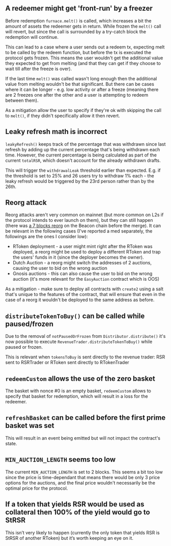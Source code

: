 ## A redeemer might get 'front-run' by a freezer
Before redemption `furnace.melt()` is called, which increases a bit the amount of assets the redeemer gets in return.
While frozen the `melt()` call will revert, but since the call is surrounded by a try-catch block the redemption will continue.

This can lead to a case where a user sends out a redeem tx, expecting melt to be called by the redeem function,  but before the tx is executed the protocol gets frozen. This means the user wouldn't get the additional value they expected to get from melting (and that they can get if they choose to wait till after the freeze is over).

If the last time `melt()` was called wasn't long enough then the additional value from melting wouldn't be that significant. But there can be cases where it can be longer - e.g. low activity or after a freeze (meaning there are 2 freezes one after the other and a user is attempting to redeem between them).

As a mitigation allow the user to specify if they're ok with skipping the call to `melt()`, if they didn't specifically allow it then revert.

## Leaky refresh math is incorrect
`leakyRefresh()` keeps track of the percentage that was withdrawn since last refresh by adding up the current percentage that's being withdrawn each time.
However, the current percentage is being calculated as part of the current `totalRSR`, which doesn't account for the already withdrawn drafts.

This will trigger the `withdrawalLeak` threshold earlier than expected.
E.g. if the threshold is set to 25% and 26 users try to withdraw 1% each - the leaky refresh would be triggered by the 23rd person rather than by the 26th.

## Reorg attack
Reorg attacks aren't very common on mainnet (but more common on L2s if the protocol intends to ever launch on them), but they can still happen (there was [a 7 blocks reorg](https://decrypt.co/101390/ethereum-beacon-chain-blockchain-reorg) on the Beacon chain before the merge).
It can be relevant in the following cases (I've reported a med separately, the followings are the ones I consider low):
* RToken deployment - a user might mint right after the RToken was deployed, a reorg might be used to deploy a different RToken and trap the users' funds in it (since the deployer becomes the owner).
* Dutch Auction - a reorg might switch the addresses of 2 auctions, causing the user to bid on the wrong auction 
* Gnosis auctions - this can also cause the user to bid on the wrong auction (it's more relevant for the `EasyAuction` contract which is OOS)

As a mitigation - make sure to deploy all contracts with `create2` using a salt that's unique to the features of the contract, that will ensure that even in the case of a reorg it wouldn't be deployed to the same address as before.

## `distributeTokenToBuy()` can be called while paused/frozen
Due to the removal of `notPausedOrFrozen` from `Distributor.distribute()` it's now possible to execute `RevenueTrader.distributeTokenToBuy()` while paused or frozen.

This is relevant when `tokensToBuy` is sent directly to the revenue trader: RSR sent to RSRTrader or RToken sent directly to RTokenTrader

## `redeemCustom` allows the use of the zero basket
The basket with nonce #0 is an empty basket, `redeemCustom` allows to specify that basket for redemption, which will result in a loss for the redeemer.

## `refreshBasket` can be called before the first prime basket was set
This will result in an event being emitted but will not impact the contract's state.


## `MIN_AUCTION_LENGTH` seems too low
The current `MIN_AUCTION_LENGTH` is set to 2 blocks.
This seems a bit too low since the price is time-dependant that means there would be only 3 price options for the auctions, and the final price wouldn't necessarily be the optimal price for the protocol.


## If a token that yields RSR would be used as collateral then 100% of the yield would go to StRSR
This isn’t very likely to happen (currently the only token that yields RSR is StRSR of another RToken) but it’s worth keeping an eye on it.



